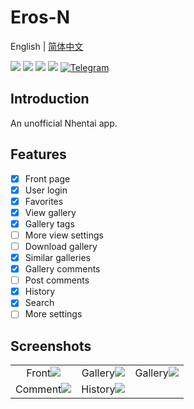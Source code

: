 # Eros-N
English | [简体中文](https://github.com/honjow/eros_n/blob/master/README_cn.md)

[![](https://img.shields.io/github/downloads/honjow/eros_n/total.svg)](https://gitHub.com/honjow/eros_n/releases)
[![](https://img.shields.io/github/downloads/honjow/eros_n/latest/total)](https://github.com/honjow/eros_n/releases/latest)
[![](https://img.shields.io/github/v/release/honjow/eros_n)](https://github.com/honjow/eros_n/releases/latest)
[![](https://img.shields.io/github/stars/honjow/eros_n)]()
[![Telegram](https://img.shields.io/badge/chat-on%20Telegram-blue.svg)](https://t.me/joinchat/AEj27KMQe0JiMmUx)

## Introduction
An unofficial Nhentai app.

## Features
- [x] Front page
- [x] User login
- [x] Favorites
- [x] View gallery
- [x] Gallery tags
- [ ] More view settings
- [ ] Download gallery
- [x] Similar galleries
- [x] Gallery comments
- [ ] Post comments
- [x] History
- [x] Search
- [ ] More settings

## Screenshots
|                                                                                              |                                                                                              |                                                                                              |
|:--------------------------------------------------------------------------------------------:|:--------------------------------------------------------------------------------------------:|:--------------------------------------------------------------------------------------------:|
|   Front![](https://raw.githubusercontent.com/honjow/eros_n/master/screenshots/home_1.jpg)    | Gallery![](https://raw.githubusercontent.com/honjow/eros_n/master/screenshots/gallery_1.jpg) | Gallery![](https://raw.githubusercontent.com/honjow/eros_n/master/screenshots/gallery_2.jpg) |
| Comment![](https://raw.githubusercontent.com/honjow/eros_n/master/screenshots/comment_1.jpg) | History![](https://raw.githubusercontent.com/honjow/eros_n/master/screenshots/history_1.jpg) ||
